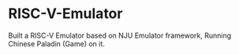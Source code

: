 # RISC-V-Emulator
Built a RISC-V Emulator based on NJU Emulator framework, Running Chinese Paladin (Game) on it.
